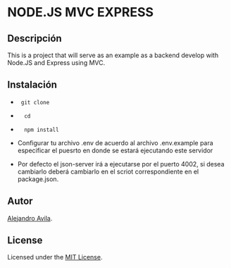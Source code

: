 # NODE.JS MVC EXPRESS

## Descripción

This is a project that will serve as an example as a backend develop with Node.JS and Express using MVC.

## Instalación

- ```
   git clone
  ```
- ```
    cd
  ```

- ```
    npm install
  ```

- Configurar tu archivo .env de acuerdo al archivo .env.example para especificar el puesrto en donde se estará ejecutando este servidor

- Por defecto el json-server irá a ejecutarse por el puerto 4002, si desea cambiarlo deberá cambiarlo en el scriot correspondiente en el package.json.

## Autor

[Alejandro Avila](https://github.com/alejandroaperez1994g).

## License

Licensed under the [MIT License](./LICENSE).
